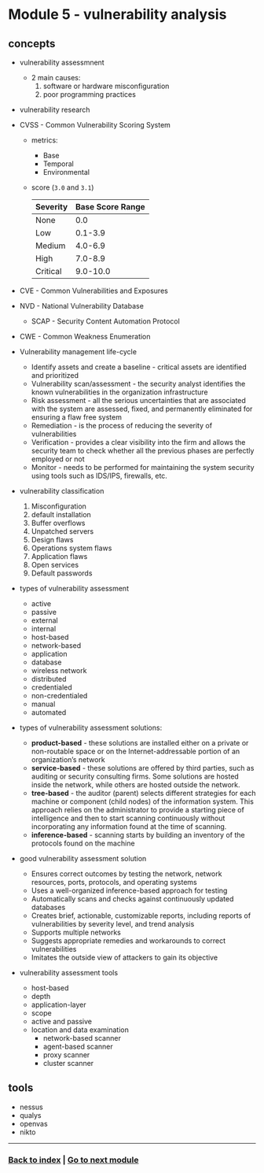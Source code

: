 # Module 5 - vulnerability analysis

## concepts

- vulnerability assessmnent
  - 2 main causes:
    1. software or hardware misconfiguration
    2. poor programming practices
- vulnerability research
- CVSS - Common Vulnerability Scoring System

  - metrics:
    - Base
    - Temporal
    - Environmental
  - score (`3.0` and `3.1`)

    <table>
        <thead>
            <th>Severity</th>
            <th>Base Score Range</th>
        </thead>
        <tbody>
            <tr>
                <td>None</td>
                <td>0.0</td>
            </tr>
            <tr>
                <td>Low</td>
                <td>0.1-3.9</td>
            </tr>
            <tr>
                <td>Medium</td>
                <td>4.0-6.9</td>
            </tr>
            <tr>
                <td>High</td>
                <td>7.0-8.9</td>
            </tr>
            <tr>
                <td>Critical</td>
                <td>9.0-10.0</td>
            </tr>
        </tbody>
    </table>

- CVE - Common Vulnerabilities and Exposures
- NVD - National Vulnerability Database
  - SCAP - Security Content Automation Protocol
- CWE - Common Weakness Enumeration
- Vulnerability management life-cycle
  - Identify assets and create a baseline - critical assets are identified and prioritized
  - Vulnerability scan/assessment - the security analyst identifies the known vulnerabilities in the organization infrastructure
  - Risk assessment - all the serious uncertainties that are associated with the system are assessed, fixed, and permanently eliminated for ensuring a flaw free system
  - Remediation - is the process of reducing the severity of vulnerabilities
  - Verification - provides a clear visibility into the firm and allows the security team to check whether all the previous phases are perfectly employed or not
  - Monitor - needs to be performed for maintaining the system security using tools such as IDS/IPS, firewalls, etc.
- vulnerability classification
  1. Misconfiguration
  2. default installation
  3. Buffer overflows
  4. Unpatched servers
  5. Design flaws
  6. Operations system flaws
  7. Application flaws
  8. Open services
  9. Default passwords
- types of vulnerability assessment
  - active
  - passive
  - external
  - internal
  - host-based
  - network-based
  - application
  - database
  - wireless network
  - distributed
  - credentialed
  - non-credentialed
  - manual
  - automated

- types of vulnerability assessment solutions:
  - **product-based** - these solutions are installed either on a private or non-routable space or on the Internet-addressable portion of an organization’s network
  - **service-based** - these solutions are offered by third parties, such as auditing or security consulting firms. Some solutions are hosted inside the network, while others are hosted outside the network.
  - **tree-based** - the auditor (parent) selects different strategies for each machine or component (child nodes) of the information system. This approach relies on the administrator to provide a starting piece of intelligence and then to start scanning continuously without incorporating any information found at the time of scanning.
  - **inference-based** - scanning starts by building an inventory of the protocols found on the machine
- good vulnerability assessment solution
  - Ensures correct outcomes by testing the network, network resources, ports, protocols, and operating systems
  - Uses a well-organized inference-based approach for testing
  - Automatically scans and checks against continuously updated databases
  - Creates brief, actionable, customizable reports, including reports of vulnerabilities by severity level, and trend analysis
  - Supports multiple networks
  - Suggests appropriate remedies and workarounds to correct vulnerabilities
  - Imitates the outside view of attackers to gain its objective

- vulnerability assessment tools
  - host-based
  - depth
  - application-layer
  - scope
  - active and passive
  - location and data examination
    - network-based scanner
    - agent-based scanner
    - proxy scanner
    - cluster scanner

## tools

- nessus
- qualys
- openvas
- nikto

---
### [Back to index](../README.md) | [Go to next module](06.md)
